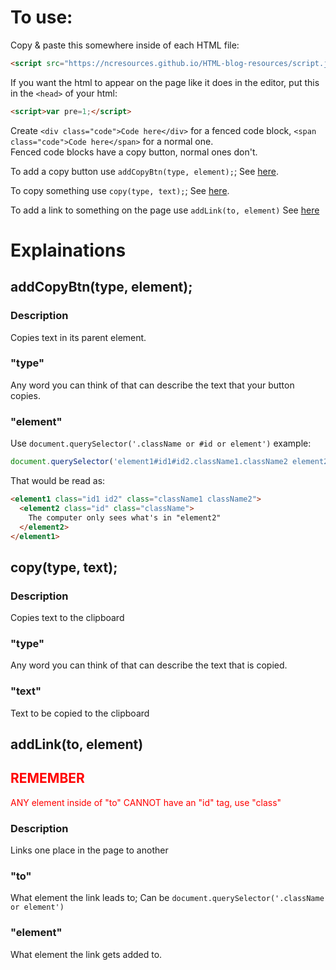 # To use:

Copy & paste this somewhere inside of each HTML file:
``` html
<script src="https://ncresources.github.io/HTML-blog-resources/script.js"></script>
```

If you want the html to appear on the page like it does in the editor, put this in the ```<head>``` of your html:
``` html
<script>var pre=1;</script>
```

Create ```<div class="code">Code here</div>``` for a fenced code block, ```<span class="code">Code here</span>``` for a normal one.  
Fenced code blocks have a copy button, normal ones don't.


To add a copy button use ```addCopyBtn(type, element);```; See [here](#addcopybtntype-element).

To copy something use ```copy(type, text);```; See [here](#copytype-text).

To add a link to something on the page use ```addLink(to, element)``` See [here](#addlinkto-element)

# Explainations

## addCopyBtn(type, element);

### Description

Copies text in its parent element.

### "type"

Any word you can think of that can describe the text that your button copies.

### "element"

Use ```document.querySelector('.className or #id or element')``` example: 
``` js
document.querySelector('element1#id1#id2.className1.className2 element2.className#id')
```
That would be read as:
``` html
<element1 class="id1 id2" class="className1 className2">
  <element2 class="id" class="className">
    The computer only sees what's in "element2"
  </element2>
</element1>
```

## copy(type, text);

### Description

Copies text to the clipboard

### "type"

Any word you can think of that can describe the text that is copied.

### "text"

Text to be copied to the clipboard

## addLink(to, element)
<span style="color:red;">
<h2>REMEMBER</h2>
ANY element inside of "to" CANNOT have an "id" tag, use "class"
</span>

### Description

Links one place in the page to another

### "to"

What element the link leads to; Can be ```document.querySelector('.className or element')```

### "element"

What element the link gets added to.